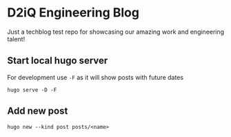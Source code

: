 # D2iQ Engineering Blog
Just a techblog test repo for showcasing our amazing work and engineering talent!

## Start local hugo server
For development use `-F` as it will show posts with future dates

```shell
hugo serve -D -F
```

## Add new post

```shell
hugo new --kind post posts/<name>
```
